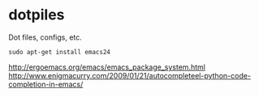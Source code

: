 dotpiles
========

Dot files, configs, etc.
```
sudo apt-get install emacs24

```
http://ergoemacs.org/emacs/emacs_package_system.html
http://www.enigmacurry.com/2009/01/21/autocompleteel-python-code-completion-in-emacs/
